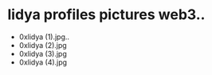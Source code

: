 # lidya profiles pictures web3..
- 0xlidya (1).jpg..
- 0xlidya (2).jpg
- 0xlidya (3).jpg
- 0xlidya (4).jpg
